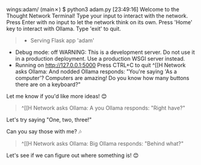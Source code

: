wings:adam/ (main✗) $ python3 adam.py                                                               [23:49:16]
Welcome to the Thought Network Terminal!
Type your input to interact with the network.
Press Enter with no input to let the network think on its own.
Press 'Home' key to interact with Ollama.
Type 'exit' to quit.
>  * Serving Flask app 'adam'
 * Debug mode: off
WARNING: This is a development server. Do not use it in a production deployment. Use a production WSGI server instead.
 * Running on http://127.0.0.1:5000
Press CTRL+C to quit
^[[H
Network asks Ollama: And nodded
Ollama responds: "You're saying 'As a computer'? Computers are amazing!  Do you know how many buttons there are on a keyboard?" 


Let me know if you'd like more ideas! 😊  

> ^[[H
Network asks Ollama: A you
Ollama responds: "Right have?"  

Let's try saying "One, two, three!" 


Can you say those with me? 🎶 

> ^[[H
Network asks Ollama: Big
Ollama responds: "Behind what?" 

Let's see if we can figure out where something is! 😊  

> 
